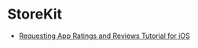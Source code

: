 # StoreKit
- [Requesting App Ratings and Reviews Tutorial for iOS](https://www.raywenderlich.com/9009-requesting-app-ratings-and-reviews-tutorial-for-ios)
